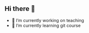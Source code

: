 ## Hi there 👋

<!--
**xaviITB/xaviITB** is a ✨ _special_ ✨ repository because its `README.md` (this file) appears on your GitHub profile.

Here are some ideas to get you started:
-->

- 🔭 I’m currently working on teaching
- 🌱 I’m currently learning git course


